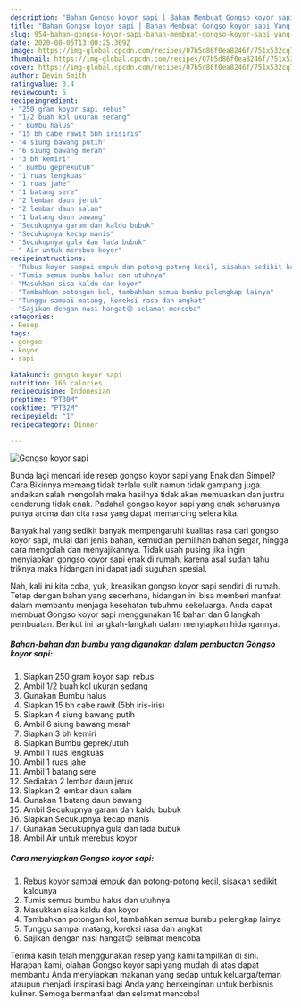 ```yaml
---
description: "Bahan Gongso koyor sapi | Bahan Membuat Gongso koyor sapi Yang Enak dan Simpel"
title: "Bahan Gongso koyor sapi | Bahan Membuat Gongso koyor sapi Yang Enak dan Simpel"
slug: 954-bahan-gongso-koyor-sapi-bahan-membuat-gongso-koyor-sapi-yang-enak-dan-simpel
date: 2020-08-05T13:00:25.369Z
image: https://img-global.cpcdn.com/recipes/07b5d86f0ea8246f/751x532cq70/gongso-koyor-sapi-foto-resep-utama.jpg
thumbnail: https://img-global.cpcdn.com/recipes/07b5d86f0ea8246f/751x532cq70/gongso-koyor-sapi-foto-resep-utama.jpg
cover: https://img-global.cpcdn.com/recipes/07b5d86f0ea8246f/751x532cq70/gongso-koyor-sapi-foto-resep-utama.jpg
author: Devin Smith
ratingvalue: 3.4
reviewcount: 5
recipeingredient:
- "250 gram koyor sapi rebus"
- "1/2 buah kol ukuran sedang"
- " Bumbu halus"
- "15 bh cabe rawit 5bh irisiris"
- "4 siung bawang putih"
- "6 siung bawang merah"
- "3 bh kemiri"
- " Bumbu geprekutuh"
- "1 ruas lengkuas"
- "1 ruas jahe"
- "1 batang sere"
- "2 lembar daun jeruk"
- "2 lembar daun salam"
- "1 batang daun bawang"
- "Secukupnya garam dan kaldu bubuk"
- "Secukupnya kecap manis"
- "Secukupnya gula dan lada bubuk"
- " Air untuk merebus koyor"
recipeinstructions:
- "Rebus koyor sampai empuk dan potong-potong kecil, sisakan sedikit kaldunya"
- "Tumis semua bumbu halus dan utuhnya"
- "Masukkan sisa kaldu dan koyor"
- "Tambahkan potongan kol, tambahkan semua bumbu pelengkap lainya"
- "Tunggu sampai matang, koreksi rasa dan angkat"
- "Sajikan dengan nasi hangat😊 selamat mencoba"
categories:
- Resep
tags:
- gongso
- koyor
- sapi

katakunci: gongso koyor sapi 
nutrition: 166 calories
recipecuisine: Indonesian
preptime: "PT30M"
cooktime: "PT32M"
recipeyield: "1"
recipecategory: Dinner

---
```



![Gongso koyor sapi](https://img-global.cpcdn.com/recipes/07b5d86f0ea8246f/751x532cq70/gongso-koyor-sapi-foto-resep-utama.jpg)

Bunda lagi mencari ide resep gongso koyor sapi yang Enak dan Simpel? Cara Bikinnya memang tidak terlalu sulit namun tidak gampang juga. andaikan salah mengolah maka hasilnya tidak akan memuaskan dan justru cenderung tidak enak. Padahal gongso koyor sapi yang enak seharusnya punya aroma dan cita rasa yang dapat memancing selera kita.

Banyak hal yang sedikit banyak mempengaruhi kualitas rasa dari gongso koyor sapi, mulai dari jenis bahan, kemudian pemilihan bahan segar, hingga cara mengolah dan menyajikannya. Tidak usah pusing jika ingin menyiapkan gongso koyor sapi enak di rumah, karena asal sudah tahu triknya maka hidangan ini dapat jadi suguhan spesial.




Nah, kali ini kita coba, yuk, kreasikan gongso koyor sapi sendiri di rumah. Tetap dengan bahan yang sederhana, hidangan ini bisa memberi manfaat dalam membantu menjaga kesehatan tubuhmu sekeluarga. Anda dapat membuat Gongso koyor sapi menggunakan 18 bahan dan 6 langkah pembuatan. Berikut ini langkah-langkah dalam menyiapkan hidangannya.

<!--inarticleads1-->

##### Bahan-bahan dan bumbu yang digunakan dalam pembuatan Gongso koyor sapi:

1. Siapkan 250 gram koyor sapi rebus
1. Ambil 1/2 buah kol ukuran sedang
1. Gunakan  Bumbu halus
1. Siapkan 15 bh cabe rawit (5bh iris-iris)
1. Siapkan 4 siung bawang putih
1. Ambil 6 siung bawang merah
1. Siapkan 3 bh kemiri
1. Siapkan  Bumbu geprek/utuh
1. Ambil 1 ruas lengkuas
1. Ambil 1 ruas jahe
1. Ambil 1 batang sere
1. Sediakan 2 lembar daun jeruk
1. Siapkan 2 lembar daun salam
1. Gunakan 1 batang daun bawang
1. Ambil Secukupnya garam dan kaldu bubuk
1. Siapkan Secukupnya kecap manis
1. Gunakan Secukupnya gula dan lada bubuk
1. Ambil  Air untuk merebus koyor




<!--inarticleads2-->

##### Cara menyiapkan Gongso koyor sapi:

1. Rebus koyor sampai empuk dan potong-potong kecil, sisakan sedikit kaldunya
1. Tumis semua bumbu halus dan utuhnya
1. Masukkan sisa kaldu dan koyor
1. Tambahkan potongan kol, tambahkan semua bumbu pelengkap lainya
1. Tunggu sampai matang, koreksi rasa dan angkat
1. Sajikan dengan nasi hangat😊 selamat mencoba




Terima kasih telah menggunakan resep yang kami tampilkan di sini. Harapan kami, olahan Gongso koyor sapi yang mudah di atas dapat membantu Anda menyiapkan makanan yang sedap untuk keluarga/teman ataupun menjadi inspirasi bagi Anda yang berkeinginan untuk berbisnis kuliner. Semoga bermanfaat dan selamat mencoba!
